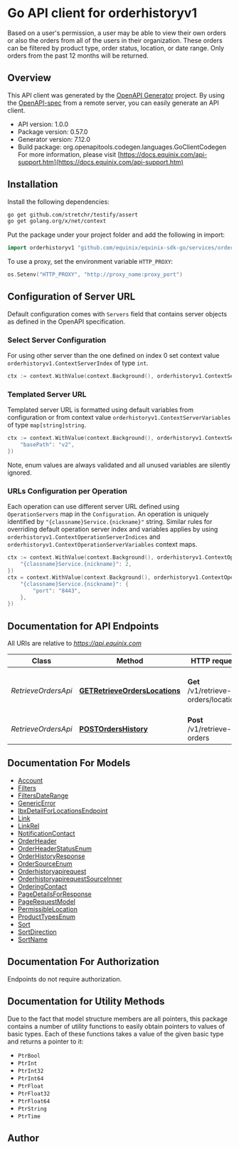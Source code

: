 # Go API client for orderhistoryv1

Based on a user's permission, a user may be able to view their own orders or also the orders from all of the users in their organization. These orders can be filtered by product type, order status, location, or date range. Only orders from the past 12 months will be returned.

## Overview
This API client was generated by the [OpenAPI Generator](https://openapi-generator.tech) project.  By using the [OpenAPI-spec](https://www.openapis.org/) from a remote server, you can easily generate an API client.

- API version: 1.0.0
- Package version: 0.57.0
- Generator version: 7.12.0
- Build package: org.openapitools.codegen.languages.GoClientCodegen
For more information, please visit [https://docs.equinix.com/api-support.htm](https://docs.equinix.com/api-support.htm)

## Installation

Install the following dependencies:

```sh
go get github.com/stretchr/testify/assert
go get golang.org/x/net/context
```

Put the package under your project folder and add the following in import:

```go
import orderhistoryv1 "github.com/equinix/equinix-sdk-go/services/orderhistoryv1"
```

To use a proxy, set the environment variable `HTTP_PROXY`:

```go
os.Setenv("HTTP_PROXY", "http://proxy_name:proxy_port")
```

## Configuration of Server URL

Default configuration comes with `Servers` field that contains server objects as defined in the OpenAPI specification.

### Select Server Configuration

For using other server than the one defined on index 0 set context value `orderhistoryv1.ContextServerIndex` of type `int`.

```go
ctx := context.WithValue(context.Background(), orderhistoryv1.ContextServerIndex, 1)
```

### Templated Server URL

Templated server URL is formatted using default variables from configuration or from context value `orderhistoryv1.ContextServerVariables` of type `map[string]string`.

```go
ctx := context.WithValue(context.Background(), orderhistoryv1.ContextServerVariables, map[string]string{
	"basePath": "v2",
})
```

Note, enum values are always validated and all unused variables are silently ignored.

### URLs Configuration per Operation

Each operation can use different server URL defined using `OperationServers` map in the `Configuration`.
An operation is uniquely identified by `"{classname}Service.{nickname}"` string.
Similar rules for overriding default operation server index and variables applies by using `orderhistoryv1.ContextOperationServerIndices` and `orderhistoryv1.ContextOperationServerVariables` context maps.

```go
ctx := context.WithValue(context.Background(), orderhistoryv1.ContextOperationServerIndices, map[string]int{
	"{classname}Service.{nickname}": 2,
})
ctx = context.WithValue(context.Background(), orderhistoryv1.ContextOperationServerVariables, map[string]map[string]string{
	"{classname}Service.{nickname}": {
		"port": "8443",
	},
})
```

## Documentation for API Endpoints

All URIs are relative to *https://api.equinix.com*

Class | Method | HTTP request | Description
------------ | ------------- | ------------- | -------------
*RetrieveOrdersApi* | [**GETRetrieveOrdersLocations**](docs/RetrieveOrdersApi.md#getretrieveorderslocations) | **Get** /v1/retrieve-orders/locations | Retrieve order permissible IBX locations
*RetrieveOrdersApi* | [**POSTOrdersHistory**](docs/RetrieveOrdersApi.md#postordershistory) | **Post** /v1/retrieve-orders | Search Orders History


## Documentation For Models

 - [Account](docs/Account.md)
 - [Filters](docs/Filters.md)
 - [FiltersDateRange](docs/FiltersDateRange.md)
 - [GenericError](docs/GenericError.md)
 - [IbxDetailForLocationsEndpoint](docs/IbxDetailForLocationsEndpoint.md)
 - [Link](docs/Link.md)
 - [LinkRel](docs/LinkRel.md)
 - [NotificationContact](docs/NotificationContact.md)
 - [OrderHeader](docs/OrderHeader.md)
 - [OrderHeaderStatusEnum](docs/OrderHeaderStatusEnum.md)
 - [OrderHistoryResponse](docs/OrderHistoryResponse.md)
 - [OrderSourceEnum](docs/OrderSourceEnum.md)
 - [Orderhistoryapirequest](docs/Orderhistoryapirequest.md)
 - [OrderhistoryapirequestSourceInner](docs/OrderhistoryapirequestSourceInner.md)
 - [OrderingContact](docs/OrderingContact.md)
 - [PageDetailsForResponse](docs/PageDetailsForResponse.md)
 - [PageRequestModel](docs/PageRequestModel.md)
 - [PermissibleLocation](docs/PermissibleLocation.md)
 - [ProductTypesEnum](docs/ProductTypesEnum.md)
 - [Sort](docs/Sort.md)
 - [SortDirection](docs/SortDirection.md)
 - [SortName](docs/SortName.md)


## Documentation For Authorization

Endpoints do not require authorization.


## Documentation for Utility Methods

Due to the fact that model structure members are all pointers, this package contains
a number of utility functions to easily obtain pointers to values of basic types.
Each of these functions takes a value of the given basic type and returns a pointer to it:

* `PtrBool`
* `PtrInt`
* `PtrInt32`
* `PtrInt64`
* `PtrFloat`
* `PtrFloat32`
* `PtrFloat64`
* `PtrString`
* `PtrTime`

## Author



